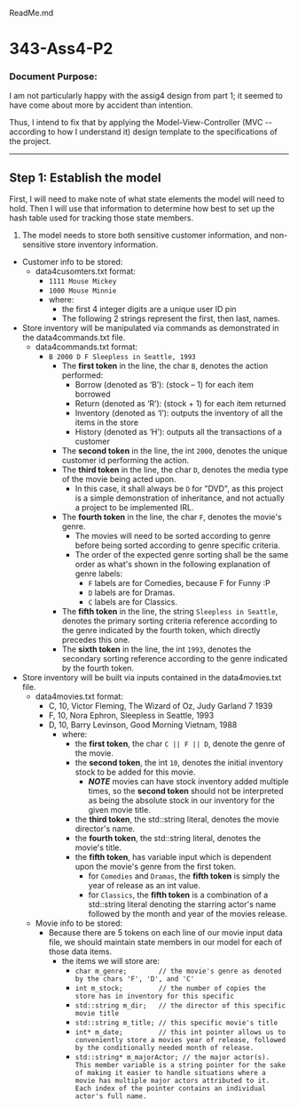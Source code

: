 ReadMe.md


343-Ass4-P2
===

### Document Purpose:

I am not particularly happy with the assig4 design from part 1; it seemed to have come about more by accident than intention. 

Thus, I intend to fix that by applying the Model-View-Controller (MVC -- according to how I understand it) design template to the specifications of the project.

---
Step 1: Establish the model
---

First, I will need to make note of what state elements the model will need to hold. Then I will use that information to determine how best to set up the hash table used for tracking those state members.


1. The model needs to store both sensitive customer information, and non-sensitive store inventory information.
  + Customer info to be stored:
    * data4cusomters.txt format:
      - `1111 Mouse Mickey` 
      - `1000 Mouse Minnie`
      - where: 
        + the first 4 integer digits are a unique user ID pin
        + The following 2 strings represent the first, then last, names.
  + Store inventory will be manipulated via commands as demonstrated in the data4commands.txt file.
    * data4commands.txt format:
      - `B 2000 D F Sleepless in Seattle, 1993`
        + The **first token** in the line, the char `B`, denotes the action performed:
          * Borrow (denoted as ‘B’): (stock – 1) for each item borrowed
          * Return (denoted as ‘R’): (stock + 1) for each item returned
          * Inventory (denoted as ‘I’): outputs the inventory of all the items in the store
          * History (denoted as ‘H’): outputs all the transactions of a customer
        + The **second token** in the line, the int `2000`, denotes the unique customer id performing the action.
        + The **third token** in the line, the char `D`, denotes the media type of the movie being acted upon.
          * In this case, it shall always be `D` for "DVD", as this project is a simple demonstration of inheritance, and not actually a project to be implemented IRL.
        + The **fourth token** in the line, the char `F`, denotes the movie's genre.
          * The movies will need to be sorted according to genre before being sorted according to genre specific criteria.
          * The order of the expected genre sorting shall be the same order as what's shown in the following explanation of genre labels:
            - `F` labels are for Comedies, because F for Funny :P
            - `D` labels are for Dramas.
            - `C` labels are for Classics.
        + The **fifth token** in the line, the string `Sleepless in Seattle`, denotes the primary sorting criteria reference according to the genre indicated by the fourth token, which directly precedes this one.
        + The **sixth token** in the line, the int `1993`, denotes the secondary sorting reference according to the genre indicated by the fourth token.
  + Store inventory will be built via inputs contained in the data4movies.txt file.
    * data4movies.txt format:
      - C, 10, Victor Fleming, The Wizard of Oz, Judy Garland 7 1939
      - F, 10, Nora Ephron, Sleepless in Seattle, 1993
      - D, 10, Barry Levinson, Good Morning Vietnam, 1988
        + where:
          * the **first token**, the char `C || F || D`, denote the genre of the movie.
          * the **second token**, the int `10`, denotes the initial inventory stock to be added for this movie. 
            - ***NOTE*** movies can have stock inventory added multiple times, so the **second token** should not be interpreted as being the absolute stock in our inventory for the given movie title.
          * the **third token**, the std::string literal, denotes the movie director's name.
          * the **fourth token**, the std::string literal, denotes the movie's title.
          * the **fifth token**, has variable input which is dependent upon the movie's genre from the first token.
            - for `Comedies` and `Dramas`, the **fifth token** is simply the year of release as an int value.
            - for `Classics`, the **fifth token** is a combination of a std::string literal denoting the starring actor's name followed by the month and year of the movies release.
    * Movie info to be stored:
      - Because there are 5 tokens on each line of our movie input data file, we should maintain state members in our model for each of those data items.
        + the items we will store are:
          * `char m_genre;        // the movie's genre as denoted by the chars 'F', 'D', and 'C'`
          * `int m_stock;         // the number of copies the store has in inventory for this specific`
          * `std::string m_dir;   // the director of this specific movie title`
          * `std::string m_title; // this specific movie's title`
          * `int* m_date;         // this int pointer allows us to conveniently store a movies year of release, followed by the conditionally needed month of release.`
          * `std::string* m_majorActor; // the major actor(s). This member variable is a string pointer for the sake of making it easier to handle situations where a movie has multiple major actors attributed to it. Each index of the pointer contains an individual actor's full name.`

      
      
      
         


